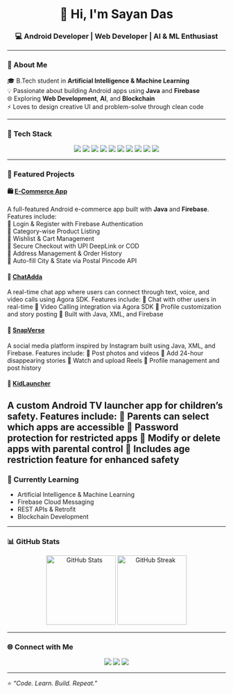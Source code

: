 <h1 align="center">👋 Hi, I'm Sayan Das</h1>
<h3 align="center">💻 Android Developer | Web Developer | AI & ML Enthusiast</h3>

---

### 🚀 About Me  
🎓 B.Tech student in **Artificial Intelligence & Machine Learning**  
💡 Passionate about building Android apps using **Java** and **Firebase**  
🌐 Exploring **Web Development**, **AI**, and **Blockchain**  
⚡ Loves to design creative UI and problem-solve through clean code  

---

### 🧩 Tech Stack  
<p align="center">
  <img src="https://img.shields.io/badge/Java-%23ED8B00.svg?style=for-the-badge&logo=openjdk&logoColor=white"/> 
  <img src="https://img.shields.io/badge/XML-%23f89820.svg?style=for-the-badge&logo=android&logoColor=white"/> 
  <img src="https://img.shields.io/badge/Android-%233DDC84.svg?style=for-the-badge&logo=android&logoColor=white"/> 
  <img src="https://img.shields.io/badge/Firebase-%23ffca28.svg?style=for-the-badge&logo=firebase&logoColor=black"/> 
  <img src="https://img.shields.io/badge/MongoDB-%2347A248.svg?style=for-the-badge&logo=mongodb&logoColor=white"/> 
  <img src="https://img.shields.io/badge/MySQL-%234479A1.svg?style=for-the-badge&logo=mysql&logoColor=white"/> 
  <img src="https://img.shields.io/badge/React-%2361DAFB.svg?style=for-the-badge&logo=react&logoColor=black"/> 
  <img src="https://img.shields.io/badge/HTML-%23E34F26.svg?style=for-the-badge&logo=html5&logoColor=white"/> 
  <img src="https://img.shields.io/badge/CSS-%231572B6.svg?style=for-the-badge&logo=css3&logoColor=white"/> 
  <img src="https://img.shields.io/badge/JavaScript-%23F7DF1E.svg?style=for-the-badge&logo=javascript&logoColor=black"/> </p>

---

### 📱 Featured Projects  

#### 🛍️ [E-Commerce App](https://github.com/Ranit68/MyEcommerceApp)
A full-featured Android e-commerce app built with **Java** and **Firebase**.  
Features include:  
🔹 Login & Register with Firebase Authentication  
🔹 Category-wise Product Listing  
🔹 Wishlist & Cart Management  
🔹 Secure Checkout with UPI DeepLink or COD  
🔹 Address Management & Order History  
🔹 Auto-fill City & State via Postal Pincode API  

#### 💬 [ChatAdda](https://github.com/Ranit68/ChatAdda)
A real-time chat app where users can connect through text, voice, and video calls using Agora SDK.
Features include:
🔹 Chat with other users in real-time
🔹 Video Calling integration via Agora SDK
🔹 Profile customization and story posting
🔹 Built with Java, XML, and Firebase

#### 📸 [SnapVerse](https://github.com/Ranit68/SnapVerse)
A social media platform inspired by Instagram built using Java, XML, and Firebase.
Features include:
🔹 Post photos and videos
🔹 Add 24-hour disappearing stories
🔹 Watch and upload Reels
🔹 Profile management and post history

#### 👶 [KidLauncher](https://github.com/Ranit68/ChatAdda)
A custom Android TV launcher app for children’s safety.
Features include:
🔹 Parents can select which apps are accessible
🔹 Password protection for restricted apps
🔹 Modify or delete apps with parental control
🔹 Includes age restriction feature for enhanced safety
---

### 🧠 Currently Learning  
- Artificial Intelligence & Machine Learning  
- Firebase Cloud Messaging  
- REST APIs & Retrofit  
- Blockchain Development  

---

### 📊 GitHub Stats  
<p align="center">
  <img src="https://github-readme-stats.vercel.app/api?username=Ranit68&show_icons=true&theme=tokyonight" alt="GitHub Stats" height="160"/>
  <img src="https://github-readme-streak-stats.herokuapp.com/?user=Ranit68&theme=tokyonight" alt="GitHub Streak" height="160"/>
</p>

---

### 🌐 Connect with Me  
<p align="center">
  <a href="https://github.com/Ranit68" target="_blank"><img src="https://img.shields.io/badge/GitHub-%2312100E.svg?style=for-the-badge&logo=github&logoColor=white"/></a>
  <a href="https://www.linkedin.com/in/sayan-das-a3a4a72a1" target="_blank"><img src="https://img.shields.io/badge/LinkedIn-%230077B5.svg?style=for-the-badge&logo=linkedin&logoColor=white"/></a>
  <a href="mailto:sayandas@gmail.com"><img src="https://img.shields.io/badge/Email-D14836?style=for-the-badge&logo=gmail&logoColor=white"/></a>
</p>

---

⭐ *“Code. Learn. Build. Repeat.”*

